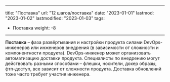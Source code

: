 
---
title: "Поставка"
url: "12 шагов/поставка"
date: "2023-01-01"
lastmod: "2023-01-02"
lastmodified: "2023-01-03"
tags:
- Поставка
weight: -8
---

**Поставка** – фаза развёртывания и настройки продукта силами DevOps-инженеров или инженеров внедрения (в зависимости от сложности и компонентности продукта). 
DevOps-инженер может организовать автоматизацию доставки продукта. 
Специалисты по внедрению могут действовать разными способами – флешки, носители, докер образы, фтп-доступ, все зависит от сложности продукта. Доставка обновлений тоже часто требует участия инженера.